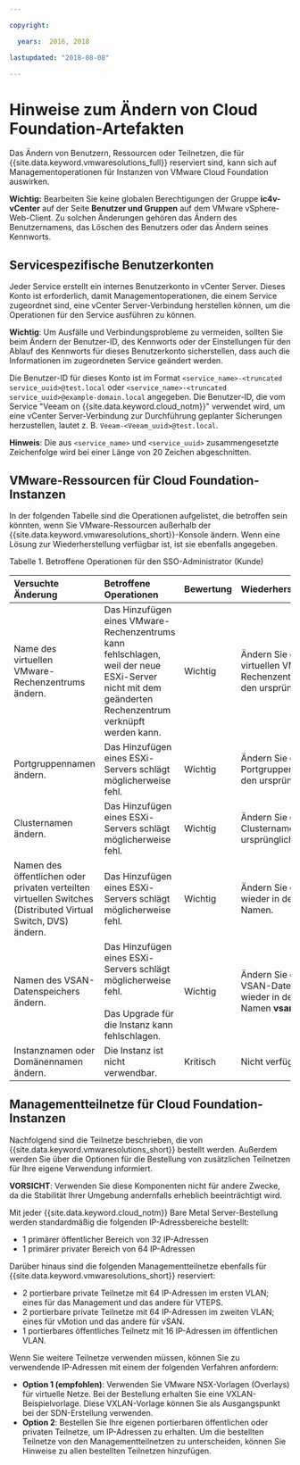 ```yaml
---

copyright:

  years:  2016, 2018

lastupdated: "2018-08-08"

---
```


# Hinweise zum Ändern von Cloud Foundation-Artefakten

Das Ändern von Benutzern, Ressourcen oder Teilnetzen, die für {{site.data.keyword.vmwaresolutions_full}} reserviert sind, kann sich auf Managementoperationen für Instanzen von VMware Cloud Foundation auswirken.

**Wichtig:** Bearbeiten Sie keine globalen Berechtigungen der Gruppe **ic4v-vCenter** auf der Seite **Benutzer und Gruppen** auf dem VMware vSphere-Web-Client. Zu solchen Änderungen gehören das Ändern des Benutzernamens, das Löschen des Benutzers oder das Ändern seines Kennworts.

## Servicespezifische Benutzerkonten

Jeder Service erstellt ein internes Benutzerkonto in vCenter Server. Dieses Konto ist erforderlich, damit Managementoperationen, die einem Service zugeordnet sind, eine vCenter Server-Verbindung herstellen können, um die Operationen für den Service ausführen zu können.

**Wichtig**: Um Ausfälle und Verbindungsprobleme zu vermeiden, sollten Sie beim Ändern der Benutzer-ID, des Kennworts oder der Einstellungen für den Ablauf des Kennworts für dieses Benutzerkonto sicherstellen, dass auch die Informationen im zugeordneten Service geändert werden.

Die Benutzer-ID für dieses Konto ist im Format `<service_name>-<truncated service_uuid>@test.local` oder `<service_name>-<truncated service_uuid>@example-domain.local` angegeben. Die Benutzer-ID, die vom Service "Veeam on {{site.data.keyword.cloud_notm}}" verwendet wird, um eine vCenter Server-Verbindung zur Durchführung geplanter Sicherungen herzustellen, lautet z. B. `Veeam-<Veeam_uuid>@test.local`.

**Hinweis**: Die aus `<service_name>` und `<service_uuid>` zusammengesetzte Zeichenfolge wird bei einer Länge von 20 Zeichen abgeschnitten.

## VMware-Ressourcen für Cloud Foundation-Instanzen

In der folgenden Tabelle sind die Operationen aufgelistet, die betroffen sein könnten, wenn Sie VMware-Ressourcen außerhalb der {{site.data.keyword.vmwaresolutions_short}}-Konsole ändern. Wenn eine Lösung zur Wiederherstellung verfügbar ist, ist sie ebenfalls angegeben.

Tabelle 1. Betroffene Operationen für den SSO-Administrator (Kunde)

| Versuchte Änderung  | Betroffene Operationen  | Bewertung  | Wiederherstellungsmethode  |
|:------------- |:------------- |:--------------|:--------------|
| Name des virtuellen VMware-Rechenzentrums ändern. | Das Hinzufügen eines VMware-Rechenzentrums kann fehlschlagen, weil der neue ESXi-Server nicht mit dem geänderten Rechenzentrum verknüpft werden kann. | Wichtig | Ändern Sie den Namen des virtuellen VMware-Rechenzentrums wieder in den ursprünglichen Namen. |
| Portgruppennamen ändern.    | Das Hinzufügen eines ESXi-Servers schlägt möglicherweise fehl. | Wichtig | Ändern Sie den Portgruppennamen wieder in den ursprünglichen Namen. |
| Clusternamen ändern. | Das Hinzufügen eines ESXi-Servers schlägt möglicherweise fehl. | Wichtig | Ändern Sie den Clusternamen wieder in den ursprünglichen Namen.
| Namen des öffentlichen oder privaten verteilten virtuellen Switches (Distributed Virtual Switch, DVS) ändern. | Das Hinzufügen eines ESXi-Servers schlägt möglicherweise fehl. | Wichtig | Ändern Sie den DVS-Namen wieder in den ursprünglichen Namen.
| Namen des VSAN-Datenspeichers ändern. | Das Hinzufügen eines ESXi-Servers schlägt möglicherweise fehl.<br><br>Das Upgrade für die Instanz kann fehlschlagen. | Wichtig | Ändern Sie den Namen des VSAN-Datenspeichers wieder in den ursprünglichen Namen **vsanDatastore**.
| Instanznamen oder Domänennamen ändern. | Die Instanz ist nicht verwendbar. | Kritisch | Nicht verfügbar.

## Managementteilnetze für Cloud Foundation-Instanzen

Nachfolgend sind die Teilnetze beschrieben, die von {{site.data.keyword.vmwaresolutions_short}} bestellt werden. Außerdem werden Sie über die Optionen für die Bestellung von zusätzlichen Teilnetzen für Ihre eigene Verwendung informiert.

**VORSICHT**: Verwenden Sie diese Komponenten nicht für andere Zwecke, da die Stabilität Ihrer Umgebung andernfalls erheblich beeinträchtigt wird.

Mit jeder {{site.data.keyword.cloud_notm}} Bare Metal Server-Bestellung werden standardmäßig die folgenden IP-Adressbereiche bestellt:

*  1 primärer öffentlicher Bereich von 32 IP-Adressen
*  1 primärer privater Bereich von 64 IP-Adressen

Darüber hinaus sind die folgenden Managementteilnetze ebenfalls für {{site.data.keyword.vmwaresolutions_short}} reserviert:

*  2 portierbare private Teilnetze mit 64 IP-Adressen im ersten VLAN; eines für das Management und das andere für VTEPS.
*  2 portierbare private Teilnetze mit 64 IP-Adressen im zweiten VLAN; eines für vMotion und das andere für vSAN.
*  1 portierbares öffentliches Teilnetz mit 16 IP-Adressen im öffentlichen VLAN.

Wenn Sie weitere Teilnetze verwenden müssen, können Sie zu verwendende IP-Adressen mit einem der folgenden Verfahren anfordern:

* **Option 1 (empfohlen)**: Verwenden Sie VMware NSX-Vorlagen (Overlays) für virtuelle Netze. Bei der Bestellung erhalten Sie eine VXLAN-Beispielvorlage. Diese VXLAN-Vorlage können Sie als Ausgangspunkt bei der SDN-Erstellung verwenden.
* **Option 2**: Bestellen Sie Ihre eigenen portierbaren öffentlichen oder privaten Teilnetze, um IP-Adressen zu erhalten. Um die bestellten Teilnetze von den Managementteilnetzen zu unterscheiden, können Sie Hinweise zu allen bestellten Teilnetzen hinzufügen.
